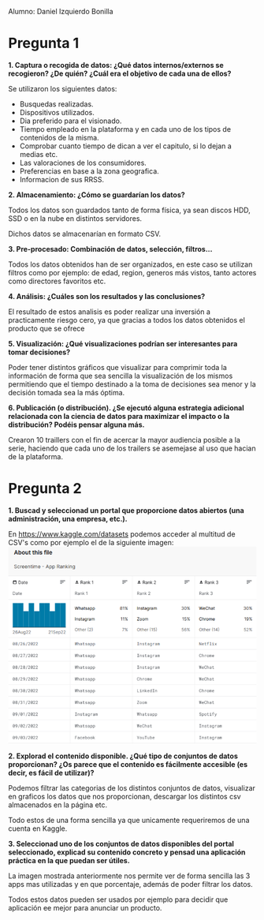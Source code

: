 Alumno: Daniel Izquierdo Bonilla

# Pregunta 1

**1. Captura o recogida de datos: ¿Qué datos internos/externos se recogieron? ¿De quién? ¿Cuál era el objetivo de cada una de ellos?**

Se utilizaron los siguientes datos:

- Busquedas realizadas.
- Dispositivos utilizados.
- Dia preferido para el visionado.
- Tiempo empleado en la plataforma y en cada uno de los tipos de contenidos de la misma.
- Comprobar cuanto tiempo de dican a ver el capitulo, si lo dejan a medias etc.
- Las valoraciones de los consumidores.
- Preferencias en base a la zona geografica.
- Informacion de sus RRSS.

**2. Almacenamiento: ¿Cómo se guardarían los datos?**

Todos los datos son guardados tanto de forma física, ya sean discos HDD, SSD o en la nube en distintos servidores.

Dichos datos se almacenarían en formato CSV.

**3. Pre-procesado: Combinación de datos, selección, filtros...**

Todos los datos obtenidos han de ser organizados, en este caso se utilizan filtros como por ejemplo: de edad, region, generos más vistos, tanto actores como directores favoritos etc.

**4. Análisis: ¿Cuáles son los resultados y las conclusiones?**

El resultado de estos analisis es poder realizar una inversión a practicamente riesgo cero, ya que gracias a todos los datos obtenidos el producto que se ofrece 

**5. Visualización: ¿Qué visualizaciones podrían ser interesantes para tomar decisiones?**

Poder tener distintos gráficos que visualizar para comprimir toda la información de forma que sea sencilla la visualización de los mismos permitiendo que el tiempo destinado a la toma de decisiones sea menor y la decisión tomada sea la más óptima.

**6. Publicación (o distribución). ¿Se ejecutó alguna estrategia adicional relacionada con la ciencia de datos para maximizar el impacto o la distribución? Podéis pensar alguna más.**

Crearon 10 traillers con el fin de acercar la mayor audiencia posible a la serie, haciendo que cada uno de los trailers se asemejase al uso que hacian de la plataforma.

# Pregunta 2

**1. Buscad y seleccionad un portal que proporcione datos abiertos (una administración, una empresa, etc.).**

En https://www.kaggle.com/datasets podemos acceder al multitud de CSV's como por ejemplo el de la siguiente imagen:
![](b1.png)

**2. Explorad el contenido disponible. ¿Qué tipo de conjuntos de datos proporcionan? ¿Os parece que el contenido es fácilmente accesible (es decir, es fácil de utilizar)?**

Podemos filtrar las categorias de los distintos conjuntos de datos, visualizar en graficos los datos que nos proporcionan, descargar los distintos csv almacenados en la página etc.

Todo estos de una forma sencilla ya que unicamente requeriremos de una cuenta en Kaggle.

**3. Seleccionad uno de los conjuntos de datos disponibles del portal seleccionado, explicad su contenido concreto y pensad una aplicación práctica en la que puedan ser útiles.**

La imagen mostrada anteriormente nos permite ver de forma sencilla las 3 apps mas utilizadas y en que porcentaje, además de poder filtrar los datos.

Todos estos datos pueden ser usados por ejemplo para decidir que aplicación ee mejor para anunciar un producto.